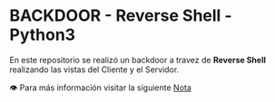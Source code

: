 # BACKDOOR - Reverse Shell - Python3
En este repositorio se realizó un backdoor a travez de __Reverse Shell__ realizando las vistas del Cliente y el Servidor. 

👁️ Para más información visitar la siguiente [Nota](https://tiagomedi.github.io/posts/25-7-jul-17-39/backdoor/)
